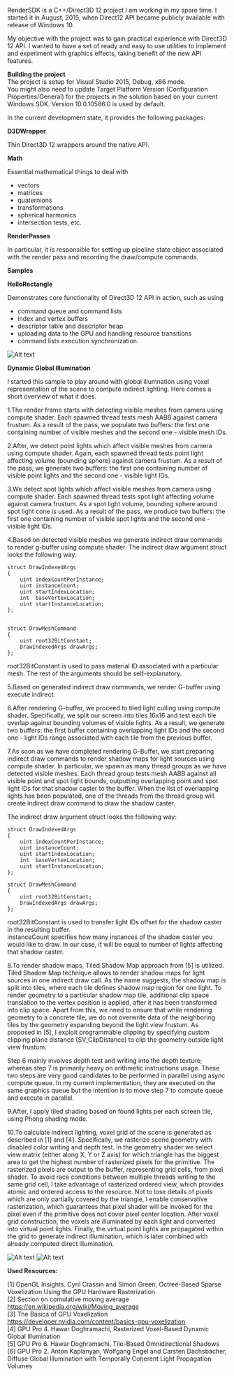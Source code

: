 RenderSDK is a C++/Direct3D 12 project I am working in my spare time.
I started it in August, 2015, when Direct12 API became publicly available with release of Windows 10.

My objective with the project was to gain practical experience with Direct3D 12 API.
I wanted to have a set of ready and easy to use utilities to implement and experiment with graphics effects, taking benefit of the new API features.

<b>Building the project</b>  
The project is setup for Visual Studio 2015, Debug, x86 mode.  
You might also need to update Target Platform Version (Configuration Properties/General) for the projects in the solution based on your current Windows SDK. Version 10.0.10586.0 is used by default.

In the current development state, it provides the following packages:

<b>D3DWrapper</b>

Thin Direct3D 12 wrappers around the native API.

<b>Math</b>

Essential mathematical things to deal with
- vectors
- matrices
- quaternions
- transformations
- spherical harmonics
- intersection tests, etc.

<b>RenderPasses</b>

In particular, it is responsible for setting up pipeline state object associated with the render pass and recording the draw/compute commands.

<b>Samples</b>

<b>HelloRectangle</b>

Demonstrates core functionality of Direct3D 12 API in action, such as using
- command queue and command lists
- index and vertex buffers
- descriptor table and descriptor heap
- uploading data to the GPU and handling resource transitions
- command lists execution synchronization.

![Alt text](/Samples/HelloRectangle/Screenshots/Screenshot.png?raw=true)

<b>Dynamic Global Illumination</b>

I started this sample to play around with global illumnation using voxel representation of the scene to compute indirect lighting. Here comes a short overview of what it does.

1.The render frame starts with detecting visible meshes from camera using compute shader. Each spawned thread tests mesh AABB against camera frustum. As a result of the pass, we populate two buffers: the first one containing number of visible meshes and the second one - visible mesh IDs.

2.After, we detect point lights which affect visible meshes from camera using compute shader. Again, each spawned thread tests point light affecting volume (bounding sphere) against camera frustum. As a result of the pass, we generate two buffers: the first one containing number of visible point lights and the second one - visible light IDs.

3.We detect spot lights which affect visible meshes from camera using compute shader. Each spawned thread tests spot light affecting volume against camera frustum. As a spot light volume, bounding sphere around spot light cone is used.
As a result of the pass, we produce two buffers: the first one containing number of visible spot lights and the second one - visible light IDs.

4.Based on detected visible meshes we generate indirect draw commands to render g-buffer using compute shader. The indirect draw argument struct looks the following way:
``````
struct DrawIndexedArgs
{
	uint indexCountPerInstance;
	uint instanceCount;
	uint startIndexLocation;
	int  baseVertexLocation;
	uint startInstanceLocation;
};


struct DrawMeshCommand
{
	uint root32BitConstant;
	DrawIndexedArgs drawArgs;
};
``````

root32BitConstant is used to pass material ID associated with a particular mesh. The rest of the arguments should be self-explanatory.

5.Based on generated indirect draw commands, we render G-buffer using execute indirect.

6.After rendering G-buffer, we proceed to tiled light culling using compute shader. Specifically, we split our screen into tiles 16x16 and test each tile overlap against bounding volumes of visible lights. As a result, we generate two buffers: the first buffer containing overlapping light IDs and the second one - light IDs range associated with each tile from the previous buffer.

7.As soon as we have completed rendering G-Buffer, we start preparing indirect draw commands to render shadow maps for light sources using compute shader. In particular, we spawn as many thread groups as we have detected visible meshes. Each thread group tests mesh AABB against all visible point and spot light bounds, outputting overlapping point and spot light IDs for that shadow caster to the buffer. When the list of overlapping lights has been populated, one of the threads from the thread group will create indirect draw command to draw the shadow caster.

The indirect draw argument struct looks the following way:
``````
struct DrawIndexedArgs
{
	uint indexCountPerInstance;
	uint instanceCount;
	uint startIndexLocation;
	int  baseVertexLocation;
	uint startInstanceLocation;
};

struct DrawMeshCommand
{
	uint root32BitConstant;
	DrawIndexedArgs drawArgs;
};
``````
root32BitConstant is used to transfer light IDs offset for the shadow caster in the resulting buffer.  
instanceCount specifies how many instances of the shadow caster you would like to draw. In our case, it will be equal to number of lights affecting that shadow caster.

8.To render shadow maps, Tiled Shadow Map approach from [5] is utilized. Tiled Shadow Map technique allows to render shadow maps for light sources in one indirect draw call. As the name suggests, the shadow map is split into tiles, where each tile defines shadow map region for one light. To render geometry to a particular shadow map tile, additional clip space translation to the vertex position is applied, after it has been transformed into clip space. Apart from this, we need to ensure that while rendering geometry to a concrete tile, we do not overwrite data of the neighboring tiles by the geometry expanding beyond the light view frustum. As proposed in [5], I exploit programmable clipping by specifying custom clipping plane distance (SV_ClipDistance) to clip the geometry outside light view frustum.

Step 6 mainly involves depth test and writing into the depth texture; whereas step 7 is primarily heavy on arithmetic instructions usage. These two steps are very good candidates to be performed in parallel using async compute queue. In my current implementation, they are executed on the same graphics queue but the intention is to move step 7 to compute queue and execute in parallel.

9.After, I apply tiled shading based on found lights per each screen tile, using Phong shading mode.

10.To calculate indirect lighting, voxel grid of the scene is generated as described in [1] and [4]. Specifically, we rasterize scene geometry with disabled color writing and depth test. In the geometry shader we select view matrix (either along X, Y or Z axis) for which triangle has the biggest area to get the highest number of rasterized pixels for the primitive. The rasterized pixels are output to the buffer, representing grid cells, from pixel shader.
To avoid race conditions between multiple threads writing to the same grid cell, I take advantage of rasterized ordered view, which provides atomic and ordered access to the resource.
Not to lose details of pixels which are only partially covered by the triangle, I enable conservative rasterization, which guarantees that pixel shader will be invoked for the pixel even if the primitive does not cover pixel center location.
After voxel grid construction, the voxels are illuminated by each light and converted into virtual point lights. Finally, the virtual point lights are propagated within the grid to generate indirect illumination,
which is later combined with already computed direct illumination.

![Alt text](/Samples/DynamicGI/Screenshots/DirectOnly.png?raw=true)
![Alt text](/Samples/DynamicGI/Screenshots/DirectAndIndirect.png?raw=true)

<b>Used Resources:</b>

[1] OpenGL Insights. Cyril Crassin and Simon Green, Octree-Based Sparse Voxelization Using the GPU Hardware Rasterization  
[2] Section on comulative moving average https://en.wikipedia.org/wiki/Moving_average  
[3] The Basics of GPU Voxelization https://developer.nvidia.com/content/basics-gpu-voxelization  
[4] GPU Pro 4. Hawar Doghramachi, Rasterized Voxel-Based Dynamic Global Illumination  
[5] GPU Pro 6. Hawar Doghramachi, Tile-Based Omnidirectional Shadows
[6] GPU Pro 2. Anton Kaplanyan, Wolfgang Engel and Carsten Dachsbacher, Diffuse Global Illumination with Temporally Coherent Light Propagation Volumes
